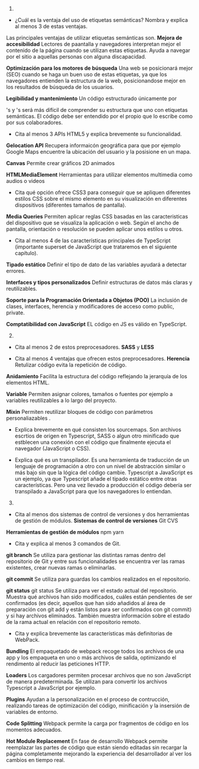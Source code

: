 1.

- ¿Cuál es la ventaja del uso de etiquetas semánticas? Nombra y explica al menos 3 de estas ventajas.

Las principales ventajas de utilizar etiquetas semánticas son.
**Mejora de accesibilidad**
Lectores de paantalla y navegadores interpretan mejor el contenido de la página cuando se utilizan estas etiquetas. Ayuda a navegar por el sitio a aquellas personas con alguna discapacidad.

**Optimización para los motores de búsqueda**
Una web se posicionará mejor (SEO) cuando se haga un buen uso de estas etiquetas, ya que los navegadores entienden la estructura de la web, posicionandose mejor en los resultados de búsqueda de los usuarios.

**Legibilidad y mantenimiento**
Un código estructurado únicamente por <div>'s y <span>'s será más difícil de comprender su estructura que uno con etiquetas semánticas. El código debe ser entendido por el propio que lo escribe como por sus colaboradores.

- Cita al menos 3 APIs HTML5 y explica brevemente su funcionalidad.

**Gelocation API**
Recupera informaicón geográfica para que por ejemplo Google Maps encuentre la ubicación del usuario y la posisione en un mapa.

**Canvas**
Permite crear gráficos 2D animados

**HTMLMediaElement**
Herramientas para utilizar elementos multimedia como audios o videos


- Cita qué opción ofrece CSS3 para conseguir que se apliquen diferentes estilos CSS sobre el mismo elemento en su visualización en diferentes dispositivos (diferentes tamaños de pantalla).

**Media Queries**
Permiten aplicar reglas CSS basadas en las caracteristicas del dispositivo que se visualiza la aplicación o web. Según el ancho de pantalla, orientación o resolución se pueden aplicar unos estilos u otros.

- Cita al menos 4 de las características principales de TypeScript (importante superset de JavaScript que trataremos en el siguiente capítulo).

**Tipado estático**
Definir el tipo de dato de las variables ayudará a detectar errores.

**Interfaces y tipos personalizados**
Definir estructuras de datos más claras y reutilizables.

**Soporte para la Programación Orientada a Objetos (POO)**
La inclusión de clases, interfaces, herencia y modificadores de acceso como public, private.

**Comptatibilidad con JavaScript**
EL código en JS es válido en TypeScript.



2.

- Cita al menos 2 de estos preprocesadores.
**SASS** y **LESS**

- Cita al menos 4 ventajas que ofrecen estos preprocesadores.
**Herencia**
Retulizar código evita la repetición de código.

**Anidamiento**
Facilita la estructura del código reflejando la jerarquía de los elementos HTML.

**Variable**
Permiten asignar colores, tamaños o fuentes por ejemplo a variables reutilizables a lo largo del proyecto.

**Mixin**
Permiten reutilizar bloques de código con parámetros personaliazables .


- Explica brevemente en qué consisten los sourcemaps.
Son archivos escrtios de origen en Typescript, SASS o algun otro minificado que estblecen una conexión con el código que finalmente ejecuta el navegador (JavaScript o CSS).

- Explica qué es un transpilador.
Es una herramienta de traducción de un lenguaje de programación a otro con un nivel de abstracción similar o más bajo sin que la lógica del código cambie.
Typescript a JavaScript es un ejemplo, ya que Typescript añade el tipado estático entre otras características. Pero una vez llevado a producción el código debería ser transpilado a JavaScript para que los navegadores lo entiendan.


3.

- Cita al menos dos sistemas de control de versiones y dos herramientas de gestión de módulos.
**Sistemas de control de versiones**
Git
CVS

**Herramientas de gestión de módulos**
npm
yarn


- Cita y explica al menos 3 comandos de Git.

**git branch**
Se utiliza para gestionar las distintas ramas dentro del repositorio de Git y entre sus funcionalidades se encuentra ver las ramas existentes, crear nuevas ramas o eliminarlas.

**git commit**
Se utiliza para guardas los cambios realizados en el repositorio.

**git status**
git status Se utiliza para ver el estado actual del repositorio. Muestra qué archivos han sido modificados, cuáles están pendientes de ser confirmados (es decir, aquellos que han sido añadidos al área de preparación con git add y están listos para ser confirmados con git commit) y si hay archivos eliminados. También muestra información sobre el estado de la rama actual en relación con el repositorio remoto.


- Cita y explica brevemente las características más definitorias de WebPack.

**Bundling**
El empaquetado de webpack recoge todos los archivos de una app y los empaqueta en uno o más archivos de salida, optimizando el rendimento al reducir las peticiones HTTP.

**Loaders**
Los cargadores permiten procesar archivos que no son JavaScript de manera predeterminada. Se utilizan para convertir los archivos Typescript a JavaScript por ejemplo.

**Plugins**
Ayudan a la personalización en el proceso de contrucción, realizando tareas de optimización del código, minificación y la insersión de variables de entorno.

**Code Splitting**
Webpack permite la carga por fragmentos de código en los momentos adecuados.

**Hot Module Replacement**
En fase de desarrollo Webpack permite reemplazar las partes de código que están siendo editadas sin recargar la página completamente mejorando la experiencia del desarrollador al ver los cambios en tiempo real.
